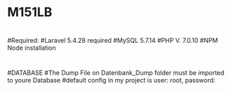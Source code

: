 # M151LB
#
#Required:
#Laravel 5.4.28 required
#MySQL 5.7.14
#PHP V. 7.0.10
#NPM Node installation
#
#DATABASE
#The Dump File on Datenbank_Dump folder must be imported to youre Database
#default config in my project is user: root, password: 

